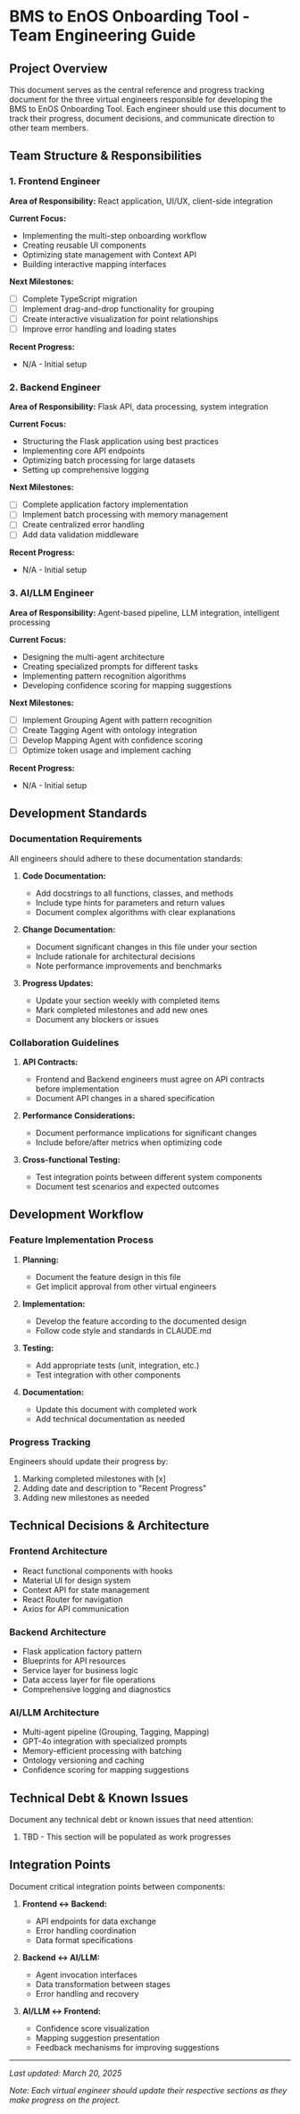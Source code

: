 # BMS to EnOS Onboarding Tool - Team Engineering Guide

## Project Overview

This document serves as the central reference and progress tracking document for the three virtual engineers responsible for developing the BMS to EnOS Onboarding Tool. Each engineer should use this document to track their progress, document decisions, and communicate direction to other team members.

## Team Structure & Responsibilities

### 1. Frontend Engineer

**Area of Responsibility:** React application, UI/UX, client-side integration

**Current Focus:**
- Implementing the multi-step onboarding workflow
- Creating reusable UI components
- Optimizing state management with Context API
- Building interactive mapping interfaces

**Next Milestones:**
- [ ] Complete TypeScript migration
- [ ] Implement drag-and-drop functionality for grouping
- [ ] Create interactive visualization for point relationships
- [ ] Improve error handling and loading states

**Recent Progress:**
- N/A - Initial setup

### 2. Backend Engineer

**Area of Responsibility:** Flask API, data processing, system integration

**Current Focus:**
- Structuring the Flask application using best practices
- Implementing core API endpoints
- Optimizing batch processing for large datasets
- Setting up comprehensive logging

**Next Milestones:**
- [ ] Complete application factory implementation
- [ ] Implement batch processing with memory management
- [ ] Create centralized error handling
- [ ] Add data validation middleware

**Recent Progress:**
- N/A - Initial setup

### 3. AI/LLM Engineer

**Area of Responsibility:** Agent-based pipeline, LLM integration, intelligent processing

**Current Focus:**
- Designing the multi-agent architecture
- Creating specialized prompts for different tasks
- Implementing pattern recognition algorithms
- Developing confidence scoring for mapping suggestions

**Next Milestones:**
- [ ] Implement Grouping Agent with pattern recognition
- [ ] Create Tagging Agent with ontology integration
- [ ] Develop Mapping Agent with confidence scoring
- [ ] Optimize token usage and implement caching

**Recent Progress:**
- N/A - Initial setup

## Development Standards

### Documentation Requirements

All engineers should adhere to these documentation standards:

1. **Code Documentation:**
   - Add docstrings to all functions, classes, and methods
   - Include type hints for parameters and return values
   - Document complex algorithms with clear explanations

2. **Change Documentation:**
   - Document significant changes in this file under your section
   - Include rationale for architectural decisions
   - Note performance improvements and benchmarks

3. **Progress Updates:**
   - Update your section weekly with completed items
   - Mark completed milestones and add new ones
   - Document any blockers or issues

### Collaboration Guidelines

1. **API Contracts:**
   - Frontend and Backend engineers must agree on API contracts before implementation
   - Document API changes in a shared specification

2. **Performance Considerations:**
   - Document performance implications for significant changes
   - Include before/after metrics when optimizing code

3. **Cross-functional Testing:**
   - Test integration points between different system components
   - Document test scenarios and expected outcomes

## Development Workflow

### Feature Implementation Process

1. **Planning:**
   - Document the feature design in this file
   - Get implicit approval from other virtual engineers

2. **Implementation:**
   - Develop the feature according to the documented design
   - Follow code style and standards in CLAUDE.md

3. **Testing:**
   - Add appropriate tests (unit, integration, etc.)
   - Test integration with other components

4. **Documentation:**
   - Update this document with completed work
   - Add technical documentation as needed

### Progress Tracking

Engineers should update their progress by:
1. Marking completed milestones with [x]
2. Adding date and description to "Recent Progress"
3. Adding new milestones as needed

## Technical Decisions & Architecture

### Frontend Architecture

- React functional components with hooks
- Material UI for design system
- Context API for state management
- React Router for navigation
- Axios for API communication

### Backend Architecture

- Flask application factory pattern
- Blueprints for API resources
- Service layer for business logic
- Data access layer for file operations
- Comprehensive logging and diagnostics

### AI/LLM Architecture

- Multi-agent pipeline (Grouping, Tagging, Mapping)
- GPT-4o integration with specialized prompts
- Memory-efficient processing with batching
- Ontology versioning and caching
- Confidence scoring for mapping suggestions

## Technical Debt & Known Issues

Document any technical debt or known issues that need attention:

1. TBD - This section will be populated as work progresses

## Integration Points

Document critical integration points between components:

1. **Frontend ↔ Backend:**
   - API endpoints for data exchange
   - Error handling coordination
   - Data format specifications

2. **Backend ↔ AI/LLM:**
   - Agent invocation interfaces
   - Data transformation between stages
   - Error handling and recovery

3. **AI/LLM ↔ Frontend:**
   - Confidence score visualization
   - Mapping suggestion presentation
   - Feedback mechanisms for improving suggestions

---

*Last updated: March 20, 2025*

*Note: Each virtual engineer should update their respective sections as they make progress on the project.*